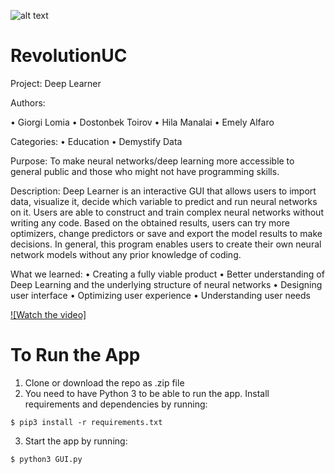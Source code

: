 ![alt text](https://raw.githubusercontent.com/username/projectname/branch/path/to/img.png)
# RevolutionUC

Project: Deep Learner

Authors: 

•	Giorgi Lomia
•	Dostonbek Toirov
•	Hila Manalai
•	Emely Alfaro
     
Categories:
•	Education
•	Demystify Data

Purpose: 
To make neural networks/deep learning more accessible to general public and those who might not have programming skills.

Description:
Deep Learner is an interactive GUI that allows users to import data, visualize it, decide which variable to predict and run neural networks on it. Users are able to construct and train complex neural networks without writing any code. Based on the obtained results, users can try more optimizers, change predictors or save and export the model results to make decisions. 
In general, this program enables users to create their own neural network models without any prior knowledge of coding.

What we learned:
•	Creating a fully viable product
•	Better understanding of Deep Learning and the underlying structure of neural networks
•	Designing user interface
•	Optimizing user experience 
•	Understanding user needs


[![Watch the video]](https://www.youtube.com/watch?v=GILXhUWWP7s)

# To Run the App

1. Clone or download the repo as .zip file
2. You need to have Python 3 to be able to run the app. Install requirements and dependencies by running:
```
$ pip3 install -r requirements.txt
```
3. Start the app by running:
```
$ python3 GUI.py
```
